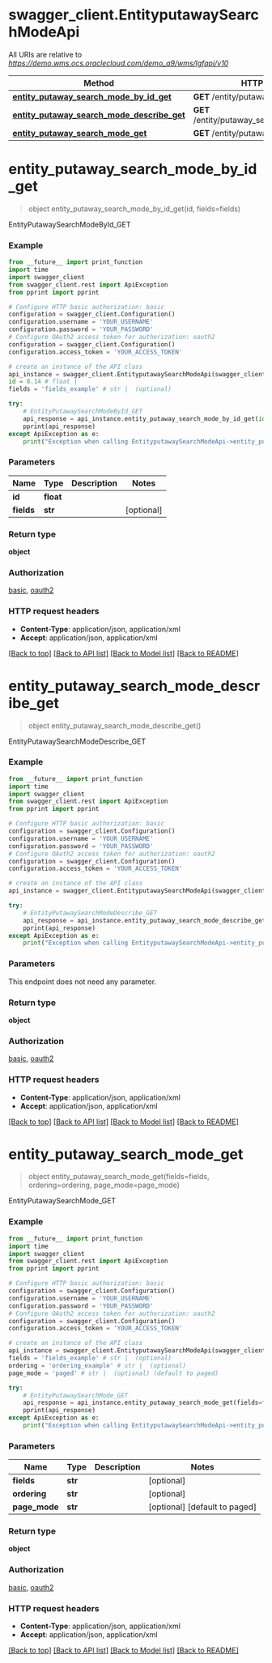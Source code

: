 # swagger_client.EntityputawaySearchModeApi

All URIs are relative to *https://demo.wms.ocs.oraclecloud.com/demo_a9/wms/lgfapi/v10*

Method | HTTP request | Description
------------- | ------------- | -------------
[**entity_putaway_search_mode_by_id_get**](EntityputawaySearchModeApi.md#entity_putaway_search_mode_by_id_get) | **GET** /entity/putaway_search_mode/{id} | EntityPutawaySearchModeById_GET
[**entity_putaway_search_mode_describe_get**](EntityputawaySearchModeApi.md#entity_putaway_search_mode_describe_get) | **GET** /entity/putaway_search_mode/describe | EntityPutawaySearchModeDescribe_GET
[**entity_putaway_search_mode_get**](EntityputawaySearchModeApi.md#entity_putaway_search_mode_get) | **GET** /entity/putaway_search_mode | EntityPutawaySearchMode_GET


# **entity_putaway_search_mode_by_id_get**
> object entity_putaway_search_mode_by_id_get(id, fields=fields)

EntityPutawaySearchModeById_GET



### Example
```python
from __future__ import print_function
import time
import swagger_client
from swagger_client.rest import ApiException
from pprint import pprint

# Configure HTTP basic authorization: basic
configuration = swagger_client.Configuration()
configuration.username = 'YOUR_USERNAME'
configuration.password = 'YOUR_PASSWORD'
# Configure OAuth2 access token for authorization: oauth2
configuration = swagger_client.Configuration()
configuration.access_token = 'YOUR_ACCESS_TOKEN'

# create an instance of the API class
api_instance = swagger_client.EntityputawaySearchModeApi(swagger_client.ApiClient(configuration))
id = 8.14 # float | 
fields = 'fields_example' # str |  (optional)

try:
    # EntityPutawaySearchModeById_GET
    api_response = api_instance.entity_putaway_search_mode_by_id_get(id, fields=fields)
    pprint(api_response)
except ApiException as e:
    print("Exception when calling EntityputawaySearchModeApi->entity_putaway_search_mode_by_id_get: %s\n" % e)
```

### Parameters

Name | Type | Description  | Notes
------------- | ------------- | ------------- | -------------
 **id** | **float**|  | 
 **fields** | **str**|  | [optional] 

### Return type

**object**

### Authorization

[basic](../README.md#basic), [oauth2](../README.md#oauth2)

### HTTP request headers

 - **Content-Type**: application/json, application/xml
 - **Accept**: application/json, application/xml

[[Back to top]](#) [[Back to API list]](../README.md#documentation-for-api-endpoints) [[Back to Model list]](../README.md#documentation-for-models) [[Back to README]](../README.md)

# **entity_putaway_search_mode_describe_get**
> object entity_putaway_search_mode_describe_get()

EntityPutawaySearchModeDescribe_GET



### Example
```python
from __future__ import print_function
import time
import swagger_client
from swagger_client.rest import ApiException
from pprint import pprint

# Configure HTTP basic authorization: basic
configuration = swagger_client.Configuration()
configuration.username = 'YOUR_USERNAME'
configuration.password = 'YOUR_PASSWORD'
# Configure OAuth2 access token for authorization: oauth2
configuration = swagger_client.Configuration()
configuration.access_token = 'YOUR_ACCESS_TOKEN'

# create an instance of the API class
api_instance = swagger_client.EntityputawaySearchModeApi(swagger_client.ApiClient(configuration))

try:
    # EntityPutawaySearchModeDescribe_GET
    api_response = api_instance.entity_putaway_search_mode_describe_get()
    pprint(api_response)
except ApiException as e:
    print("Exception when calling EntityputawaySearchModeApi->entity_putaway_search_mode_describe_get: %s\n" % e)
```

### Parameters
This endpoint does not need any parameter.

### Return type

**object**

### Authorization

[basic](../README.md#basic), [oauth2](../README.md#oauth2)

### HTTP request headers

 - **Content-Type**: application/json, application/xml
 - **Accept**: application/json, application/xml

[[Back to top]](#) [[Back to API list]](../README.md#documentation-for-api-endpoints) [[Back to Model list]](../README.md#documentation-for-models) [[Back to README]](../README.md)

# **entity_putaway_search_mode_get**
> object entity_putaway_search_mode_get(fields=fields, ordering=ordering, page_mode=page_mode)

EntityPutawaySearchMode_GET



### Example
```python
from __future__ import print_function
import time
import swagger_client
from swagger_client.rest import ApiException
from pprint import pprint

# Configure HTTP basic authorization: basic
configuration = swagger_client.Configuration()
configuration.username = 'YOUR_USERNAME'
configuration.password = 'YOUR_PASSWORD'
# Configure OAuth2 access token for authorization: oauth2
configuration = swagger_client.Configuration()
configuration.access_token = 'YOUR_ACCESS_TOKEN'

# create an instance of the API class
api_instance = swagger_client.EntityputawaySearchModeApi(swagger_client.ApiClient(configuration))
fields = 'fields_example' # str |  (optional)
ordering = 'ordering_example' # str |  (optional)
page_mode = 'paged' # str |  (optional) (default to paged)

try:
    # EntityPutawaySearchMode_GET
    api_response = api_instance.entity_putaway_search_mode_get(fields=fields, ordering=ordering, page_mode=page_mode)
    pprint(api_response)
except ApiException as e:
    print("Exception when calling EntityputawaySearchModeApi->entity_putaway_search_mode_get: %s\n" % e)
```

### Parameters

Name | Type | Description  | Notes
------------- | ------------- | ------------- | -------------
 **fields** | **str**|  | [optional] 
 **ordering** | **str**|  | [optional] 
 **page_mode** | **str**|  | [optional] [default to paged]

### Return type

**object**

### Authorization

[basic](../README.md#basic), [oauth2](../README.md#oauth2)

### HTTP request headers

 - **Content-Type**: application/json, application/xml
 - **Accept**: application/json, application/xml

[[Back to top]](#) [[Back to API list]](../README.md#documentation-for-api-endpoints) [[Back to Model list]](../README.md#documentation-for-models) [[Back to README]](../README.md)

